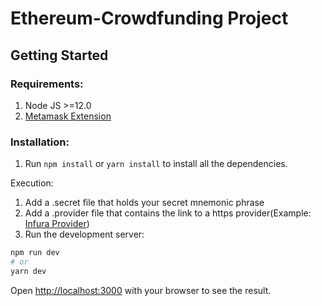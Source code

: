 # Ethereum-Crowdfunding Project

## Getting Started

### Requirements:
 1. Node JS >=12.0
 2. [Metamask Extension](https://metamask.io/)
 
### Installation:
1. Run ```npm install``` or ```yarn install``` to install all the dependencies.

Execution:
1. Add a .secret file that holds your secret mnemonic phrase
2. Add a .provider file that contains the link to a https provider(Example: [Infura Provider](https://infura.io/))
3. Run the development server:

```bash
npm run dev
# or
yarn dev
```

Open [http://localhost:3000](http://localhost:3000) with your browser to see the result.
